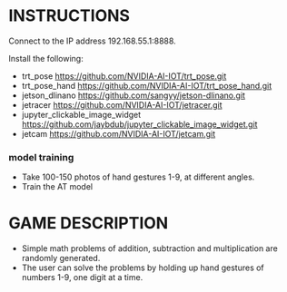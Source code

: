 # INSTRUCTIONS

Connect to the IP address 192.168.55.1:8888.
 
Install the following:
- trt_pose https://github.com/NVIDIA-AI-IOT/trt_pose.git
- trt_pose_hand https://github.com/NVIDIA-AI-IOT/trt_pose_hand.git
- jetson_dlinano https://github.com/sangyy/jetson-dlinano.git
- jetracer https://github.com/NVIDIA-AI-IOT/jetracer.git
- jupyter_clickable_image_widget https://github.com/jaybdub/jupyter_clickable_image_widget.git
- jetcam https://github.com/NVIDIA-AI-IOT/jetcam.git


### model training
- Take 100-150 photos of hand gestures 1-9, at different angles.
- Train the AT model

  
# GAME DESCRIPTION
- Simple math problems of addition, subtraction and multiplication are randomly generated.
- The user can solve the problems by holding up hand gestures of numbers 1-9, one digit at a time.
